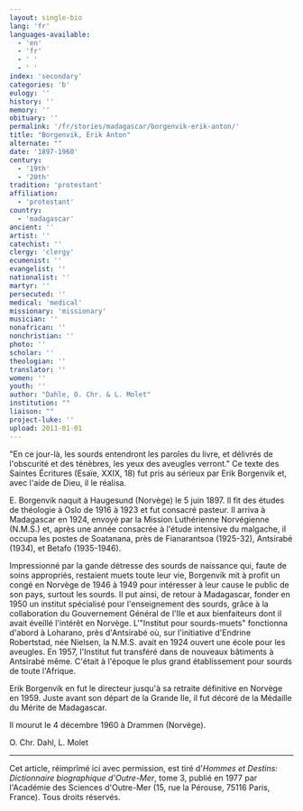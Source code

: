 ```yaml
---
layout: single-bio
lang: 'fr'
languages-available:
  - 'en'
  - 'fr'
  - ' '
  - ' '
index: 'secondary'
categories: 'b'
eulogy: ''
history: ''
memory: ''
obituary: ''
permalink: '/fr/stories/madagascar/borgenvik-erik-anton/'
title: "Borgenvik, Erik Anton"
alternate: ""
date: '1897-1960'
century:
  - '19th'
  - '20th'
tradition: 'protestant'
affiliation:
  - 'protestant'
country:
  - 'madagascar'
ancient: ''
artist: ''
catechist: ''
clergy: 'clergy'
ecumenist: ''
evangelist: ''
nationalist: ''
martyr: ''
persecuted: ''
medical: 'medical'
missionary: 'missionary'
musician: ''
nonafrican: ''
nonchristian: ''
photo: ''
scholar: ''
theologian: ''
translator: ''
women: ''
youth: ''
author: "Dahle, O. Chr. & L. Molet"
institution: ""
liaison: ""
project-luke: ''
upload: 2011-01-01
---
```




"En ce jour-là, les sourds entendront les paroles du livre, et délivrés de l'obscurité et des ténèbres, les yeux des aveugles verront." Ce texte des Saintes Écritures (Esaïe, XXIX, 18) fut pris au sérieux par Erik Borgenvik et, avec l'aide de Dieu, il le réalisa.

E. Borgenvik naquit à Haugesund (Norvège) le 5 juin 1897. Il fit des études de théologie à Oslo de 1916 à 1923 et fut consacré pasteur. Il arriva à Madagascar en 1924, envoyé par la Mission Luthérienne Norvégienne (N.M.S.) et, après une année consacrée à l'étude intensive du malgache, il occupa les postes de Soatanana, près de Fianarantsoa (1925-32), Antsirabé (1934), et Betafo (1935-1946).

Impressionné par la gande détresse des sourds de naissance qui, faute de soins appropriés, restaient muets toute leur vie, Borgenvik mit à profit un congé en Norvège de 1946 à 1949 pour intéresser à leur cause le public de son pays, surtout les sourds. Il put ainsi, de retour à Madagascar, fonder en 1950 un institut spécialisé pour l'enseignement des sourds, grâce à la collaboration du Gouvernement Général de l'Ile et aux bienfaiteurs dont il avait éveillé l'intérêt en Norvège. L'"Institut pour sourds-muets" fonctionna d'abord à Loharano, près d'Antsirabé où, sur l'initiative d'Endrine Robertstad, née Nielsen, la N.M.S. avait en 1924 ouvert une école pour les aveugles. En 1957, l'Institut fut transféré dans de nouveaux bâtiments à Antsirabé même. C'était à l'époque le plus grand établissement pour sourds de toute l'Afrique.

Erik Borgenvik en fut le directeur jusqu'à sa retraite définitive en Norvège en 1959. Juste avant son départ de la Grande Ile, il fut décoré de la Médaille du Mérite de Madagascar.

Il mourut le 4 décembre 1960 à Drammen (Norvège).

O. Chr. Dahl, L. Molet

---

Cet article, réimprîmé ici avec permission, est tiré d'*Hommes et Destins: Dictionnaire biographique d'Outre-Mer*, tome 3, publié en 1977 par l'Académie des Sciences d'Outre-Mer (15, rue la Pérouse, 75116 Paris, France). Tous droits réservés.
